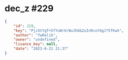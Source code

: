 
# dec_z #229
                
```JSON
{
    "id": 229,
    "key": "PjiXtYgT+5fYuWrUrWuJhO&2oInRcoYdgJ?5fKwk",
    "author": "fwRelik",
    "owner": "undefined",
    "lisance_key": null,
    "date": "2023-6-21 21:37"
}
```
    